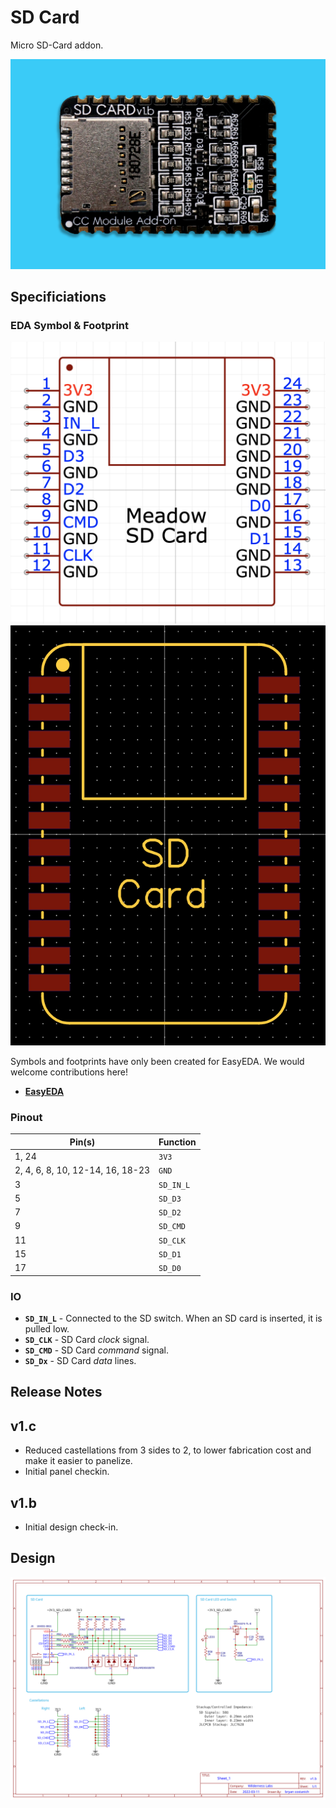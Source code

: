 # SD Card

Micro SD-Card addon.

![](Addon_Module_-_SD_Card.jpg)

## Specificiations

### EDA Symbol & Footprint

![](Symbol.png)
![](Footprint.png)

Symbols and footprints have only been created for EasyEDA. We would welcome contributions here!
* **[EasyEDA](https://easyeda.com/component/57e5fa36b2444a3a84e1e210c4eb4410)**

### Pinout

| Pin(s) | Function |
|--------|----------|
| 1, 24 | `3V3`|
| 2, 4, 6, 8, 10, 12-14, 16, 18-23 | `GND` |
| 3 | `SD_IN_L`|
| 5 | `SD_D3` |
| 7 | `SD_D2` |
| 9 | `SD_CMD` |
| 11 | `SD_CLK` |
| 15 | `SD_D1` |
| 17 | `SD_D0` |

### IO

* **`SD_IN_L`** - Connected to the SD switch. When an SD card is inserted, it is pulled low.
* **`SD_CLK`** - SD Card *clock* signal.
* **`SD_CMD`** - SD Card *command* signal.
* **`SD_Dx`** - SD Card *data* lines.

## Release Notes

## v1.c

* Reduced castellations from 3 sides to 2, to lower fabrication cost and make it easier to panelize.
* Initial panel checkin.

## v1.b
 
* Initial design check-in.

## Design

![](Schematic_v1.c.svg)